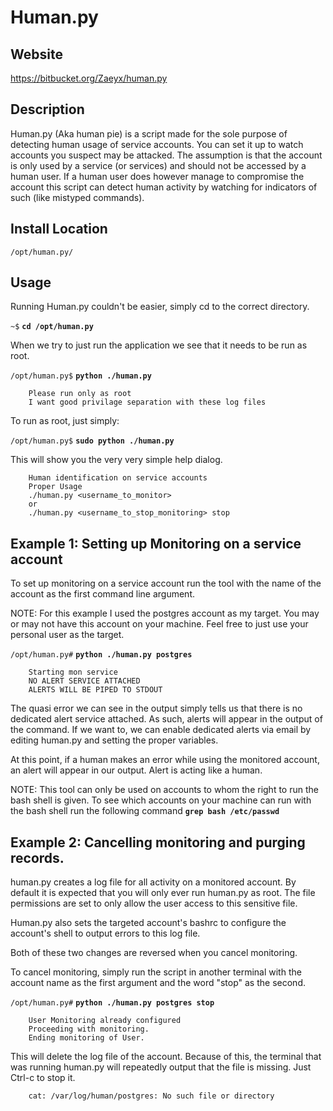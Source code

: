 Human.py
=======

Website
-------

<https://bitbucket.org/Zaeyx/human.py>

Description
-----------

Human.py (Aka human pie) is a script made for the sole purpose of detecting human usage of 
service accounts.  You can set it up to watch accounts you suspect may be attacked.
The assumption is that the account is only used by a service (or services) and should not be 
accessed by a human user.  If a human user does however manage to compromise the account
this script can detect human activity by watching for indicators of such (like mistyped commands).

Install Location
----------------

`/opt/human.py/`

Usage
-----


Running Human.py couldn't be easier, simply cd to the correct directory.

`~$` **`cd /opt/human.py`**

When we try to just run the application we see that it needs to be run as root.

`/opt/human.py$` **`python ./human.py`**
    
        Please run only as root
        I want good privilage separation with these log files
To run as root, just simply:

`/opt/human.py$` **`sudo python ./human.py`**

This will show you the very very simple help dialog.

        Human identification on service accounts
        Proper Usage
        ./human.py <username_to_monitor>
        or
        ./human.py <username_to_stop_monitoring> stop

Example 1: Setting up Monitoring on a service account
-----------------------------------------------------

To set up monitoring on a service account run the tool with the name of the 
account as the first command line argument.

NOTE: For this example I used the postgres account as my target.  You may or may not have this account on your machine.  Feel free to just use your personal user as the target. 

`/opt/human.py#` **`python ./human.py postgres`**

        Starting mon service
        NO ALERT SERVICE ATTACHED
        ALERTS WILL BE PIPED TO STDOUT

The quasi error we can see in the output simply tells us that there is no
dedicated alert service attached.  As such, alerts will appear in the output
of the command.  If we want to, we can enable dedicated alerts via email by editing
human.py and setting the proper variables.

At this point, if a human makes an error while using the monitored account, an alert will 
appear in our output.
        Alert <postgres> is acting like a human.

NOTE: This tool can only be used on accounts to whom the right to run the bash shell is given.  To see which accounts on your machine can run with the bash shell run the following command **`grep bash /etc/passwd`**
        
Example 2: Cancelling monitoring and purging records.
-----------------------------------------------------

human.py creates a log file for all activity on a monitored account.  By default
it is expected that you will only ever run human.py as root.  The file permissions
are set to only allow the user access to this sensitive file.

Human.py also sets the targeted account's bashrc to configure the account's shell 
to output errors to this log file.

Both of these two changes are reversed when you cancel monitoring.

To cancel monitoring, simply run the script in another terminal with the account name as the first argument and the word "stop" as the second.

`/opt/human.py#` **`python ./human.py postgres stop`**

        User Monitoring already configured
        Proceeding with monitoring.
        Ending monitoring of User.
        
This will delete the log file of the account. Because of this, the terminal that was running human.py will repeatedly output that the file is missing. Just Ctrl-c to stop it.

        cat: /var/log/human/postgres: No such file or directory

